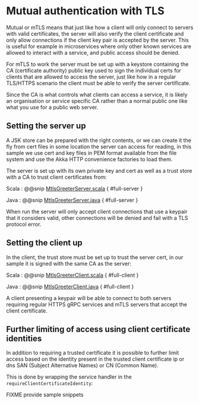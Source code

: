 # Mutual authentication with TLS

Mutual or mTLS means that just like how a client will only connect to servers with valid certificates, the server will
also verify the client certificate and only allow connections if the client key pair is accepted by the server. This is
useful for example in microservices where only other known services are allowed to interact with a service, and public access 
should be denied.

For mTLS to work the server must be set up with a keystore containing the CA (certificate authority) public key used to sign the individual certs
for clients that are allowed to access the server, just like how in a regular TLS/HTTPS scenario the client must be able to
verify the server certificate. 

Since the CA is what controls what clients can access a service, it is likely an organisation or service specific CA rather
than a normal public one like what you use for a public web server.

## Setting the server up

A JSK store can be prepared with the right contents, or we can create it the fly from cert files in some location the server can access for reading, 
in this sample we use cert and key files in PEM format available from the file system and use the Akka HTTP convenience factories to load them.

The server is set up with its own private key and cert as well as a trust 
store with a CA to trust client certificates from:

Scala
:  @@snip [MtlsGreeterServer.scala](/plugin-tester-scala/src/main/scala/example/myapp/helloworld/MtlsGreeterServer.scala) { #full-server }

Java
:  @@snip [MtlsGreeterServer.java](/plugin-tester-java/src/main/java/example/myapp/helloworld/MtlsGreeterServer.java) { #full-server }

When run the server will only accept client connections that use a keypair that it considers valid, other connections will be denied
and fail with a TLS protocol error.


## Setting the client up

In the client, the trust store must be set up to trust the server cert, in our sample it is signed with the same CA as the
server:

Scala
:  @@snip [MtlsGreeterClient.scala](/plugin-tester-scala/src/main/scala/example/myapp/helloworld/MtlsGreeterClient.scala) { #full-client }

Java
:  @@snip [MtlsGreeterClient.java](/plugin-tester-java/src/main/java/example/myapp/helloworld/MtlsGreeterClient.java) { #full-client }

A client presenting a keypair will be able to connect to both servers requiring regular HTTPS gRPC services and mTLS servers that
accept the client certificate.

## Further limiting of access using client certificate identities

In addition to requiring a trusted certificate it is possible to further limit access based on the identity present in
the trusted client certificate ip or dns SAN (Subject Alternative Names) or CN (Common Name).

This is done by wrapping the service handler in the `requireClientCertificateIdentity`:

FIXME provide sample snippets



